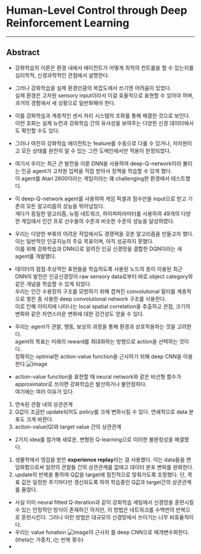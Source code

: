 # Human-Level Control through Deep Reinforcement Learning  
***
## Abstract  
 - 강화학습의 이론은 환경 내에서 에이전트가 어떻게 최적의 컨트롤을 할 수 있는지를 심리학적, 신경과학적인 관점에서 설명한다.  
 - 그러나 강화학습을 실제 환경만큼의 복잡도에서 쓰기엔 어려움이 있었다.   
   실제 환경은 고차원 sensory input이라서 이걸 효율적으로 표현할 수 있어야 하며, 과거의 경험에서 새 상황으로 일반화해야 한다.  
 - 이를 강화학습과 계층적인 센서 처리 시스템의 조화를 통해 해결한 것으로 보인다.  
 이런 조화는 실제 뉴런과 강화학습 간의 유사성을 보여주는 다양한 신경 데이터에서도 확인할 수도 있다.  

 - 그러나 여전히 강화학습 에이전트는 feature를 수동으로 다룰 수 있거나, 저차원이고 모든 상태를 완전히 알 수 있는 그런 도메인에서만 적용이 한정되었다.  
 - 여기서 우리는 최근 큰 발전을 이룬 DNN을 사용하여 deep-Q-network이라 불리는 인공 agent가 고차원 입력을 직접 받아서 정책을 학습할 수 있게 했다.  
  이 agent를 Atari 2600이라는 게임이라는 꽤 challenging한 환경에서 테스트했다.  
 - 이 deep-Q-network agent를 사용하여 게임 픽셀과 점수만을 input으로 받고 기존의 모든 알고리즘의 성능을 뛰어넘었다.  
  게다가 동일한 알고리즘, 뉴럴 네트워크, 하이퍼파라미터를 사용하여 49개의 다양한 게임에서 인간 프로 선수들의 수준과 비슷한 수준의 성능을 달성하였다.  

 - 우리는 다양한 부류의 어려운 작업에서도 경쟁력을 갖춘 알고리즘을 만들고자 했다. 이는 일반적인 인공지능의 주요 목표이며, 아직 성공하지 못했다.  
  이를 위해 강화학습과 DNN으로 알려진 인공 신경망을 결합한 DQN이라는 새 agent를 개발했다.  
 - 데이터의 점점 추상적인 표현들을 학습하도록 사용된 노드의 층이 이용된 최근 DNN의 발전은 인공신경망이 raw sensory data로부터 바로 object category와 같은 개념을 학습할 수 있게 되었다.  
  우리는 인간 수용장의 구조를 모방하기 위해 겹쳐진 convolutional 필터를 계층적으로 쌓은 층 사용한 deep convolutional network 구조를 사용한다.  
  이로 인해 이미지에 나타나는 local spatial correlation을 추출하고 관점, 크기의변화와 같은 자연스러운 변화에 대한 강건성도 얻을 수 있다.  

 - 우리는 agent가 관찰, 행동, 보상의 과정을 통해 환경과 상호작용하는 것을 고려한다.  
  agent의 목표는 미래의 reward를 최대화하는 방향으로 action을 선택하는 것이다.  
  정확히는 optimal한 action-value function을 근사하기 위해 deep CNN을 이용한다.![image](https://github.com/user-attachments/assets/f92cc330-19c7-4879-8fc5-91df9f729d3a)  
 - action-value function을 표현할 때 neural network와 같은 비선형 함수가 approximator로 쓰이면 강화학습은 발산하거나 불안정하다.  
  여기에는 여러 이유가 있다.  
  1) 연속된 관찰 내의 상관관계
  2) Q값이 조금만 update되어도 policy를 크게 변화시킬 수 있다. 연쇄적으로 data 분포도 크게 바뀐다.   
  3) action-value(Q)와 target value 간의 상관관계  

 - 2가지 idea를 첨가해 새로운, 변형된 Q-learning으로 이러한 불완정성을 해결했다.
  1) 생물학에서 영감을 받은 **experience replay**라는 걸 사용했다.
     이는 data들을 랜덤화함으로써 일련의 관찰들 간의 상관관계를 없애고 데이터 분포 변화를 완화한다.
  2) update의 반복을 통하여 Q값을 target에 점진적으로 맞춰가도록 조정했다. 단, 목표 값은 일정한 주기마다만 갱신되도록 하여 학습중인 Q값과 target간의 상관관계를 줄였다.  

 - 사실 이미 neural fitted Q-iteration과 같이 강화학습 세팅에서 신경망을 훈련시킬 수 있는 안정적인 방식이 존재하긴 하지만, 이 방법은 네트워크를 수백번의 반복으로 훈련시킨다.
   그러나 이런 방법은 대규모의 신경망에서 쓰이기는 너무 비효율적이다.
 - 우리는 value funation ![image](https://github.com/user-attachments/assets/7215148a-c8e7-46bc-a971-219558bd85ba)의 근사치 를 deep CNN으로 매개변수화한다.(theta는 가중치, i는 반복 횟수)
 -  
   
